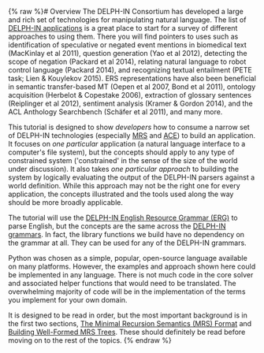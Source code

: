 {% raw %}# Overview
The DELPH-IN Consortium has developed a large and rich set of technologies for manipulating natural language. The list of [DELPH-IN applications](../DelphinApplications) is a great place to start for a survey of different approaches to using them.  There you will find pointers to uses such as identification of speculative or negated event mentions in biomedical text (MacKinlay et al 2011), question generation (Yao et al 2012), detecting the scope of negation (Packard et al 2014), relating natural language to robot control language (Packard 2014), and recognizing textual entailment (PETE task; Lien & Kouylekov 2015). ERS representations have also been beneficial in semantic transfer-based MT (Oepen et al 2007, Bond et al 2011), ontology acquisition (Herbelot & Copestake 2006), extraction of glossary sentences (Reiplinger et al 2012), sentiment analysis (Kramer & Gordon 2014), and the ACL Anthology Searchbench (Schäfer et al 2011), and many more.

This tutorial is designed to show *developers* how to consume a narrow set of DELPH-IN technologies (especially [MRS](../devhowtoMRS) and [ACE](http://sweaglesw.org/linguistics/ace/)) to build an application. It focuses on *one particular* application (a natural language interface to a computer's file system), but the concepts should apply to any type of constrained system ('constrained' in the sense of the size of the world under discussion). It also takes *one particular approach* to building the system by logically evaluating the output of the DELPH-IN parsers against a world definition. While this approach may not be the right one for every application, the concepts illustrated and the tools used along the way should be more broadly applicable.

The tutorial will use the [DELPH-IN English Resource Grammar (ERG)](../ErgTop) to parse English, but the concepts are the same across the [DELPH-IN grammars](../NorsourceTop).  In fact, the library functions we build have no dependency on the grammar at all. They can be used for any of the DELPH-IN grammars.

Python was chosen as a simple, popular, open-source language available on many platforms. However, the examples and approach shown here could be implemented in any language. There is not much code in the core solver and associated helper functions that would need to be translated. The overwhelming majority of code will be in the implementation of the terms you implement for your own domain.

It is designed to be read in order, but the most important background is in the first two sections, [The Minimal Recursion Semantics (MRS) Format](../devhowtoMRS) and [Building Well-Formed MRS Trees](../devhowtoWellFormedTree). These should definitely be read before moving on to the rest of the topics. 
<update date omitted for speed>{% endraw %}